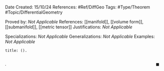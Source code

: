 <div class="topSpace"></div>

Date Created: 15/10/24
References: #Ref/DiffGeo 
Tags: #Type/Theorem #Topic/DifferentialGeometry 

Proved by: <i>Not Applicable</i>
References: [[manifold]], [[volume form]], [[submanifold]], [[metric tensor]]
Justifications: <i>Not Applicable</i>

Specializations: <i>Not Applicable</i>
Generalizations: <i>Not Applicable</i>
Examples: <i>Not Applicable</i>

``` ad-
title: ().


```

<i>.</i><span style="float:right;">$\blacksquare$</span>